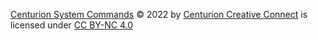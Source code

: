 ﻿[Centurion System Commands](https://github.com/Centurion-Creative-Connect/System) © 2022
by [Centurion Creative Connect](https://github.com/Centurion-Creative-Connect) is licensed
under [CC BY-NC 4.0](https://creativecommons.org/licenses/by-nc/4.0/)